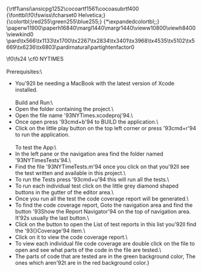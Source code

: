 {\rtf1\ansi\ansicpg1252\cocoartf1561\cocoasubrtf400
{\fonttbl\f0\fswiss\fcharset0 Helvetica;}
{\colortbl;\red255\green255\blue255;}
{\*\expandedcolortbl;;}
\paperw11900\paperh16840\margl1440\margr1440\vieww10800\viewh8400\viewkind0
\pard\tx566\tx1133\tx1700\tx2267\tx2834\tx3401\tx3968\tx4535\tx5102\tx5669\tx6236\tx6803\pardirnatural\partightenfactor0

\f0\fs24 \cf0 NYTIMES\
\
Prerequisites:\
- You\'92ll be needing a MacBook with the latest version of Xcode installed.\
\
Build and Run:\
- Open the folder containing the project.\
- Open the file name \'93NYTimes.xcodeproj\'94.\
- Once open press \'93cmd+b\'94 to BUILD the application.\
- Click on the little play button on the top left corner or press \'93cmd+r\'94 to run the application.\
\
To test the App:\
- In the left pane or the navigation area find the folder named \'93NYTimesTests\'94.\
- Find the file \'93NYTimeTests.m\'94 once you click on that you\'92ll see the test written and available in this project.\
- To run the Tests press \'93cmd+u\'94 this will run all the tests.\
- To run each individual test click on the little grey diamond shaped buttons in the gutter of the editor area.\
- Once you run all the test the code coverage report will be generated.\
- To find the code coverage report, Goto the navigation area and find the button \'93Show the Report Navigator\'94 on the top of navigation area. It\'92s usually the last button.\
- Click on the button to open the List of test reports in this list you\'92ll find the \'93\{\}Coverage\'94 item.\
- Click on it to view the code coverage report.\
- To view each individual file code coverage are double click on the file to open and see what parts of the code in the file are tested.\
- The parts of code that are tested are in the green background color, The ones which aren\'92t are in the red background color.}